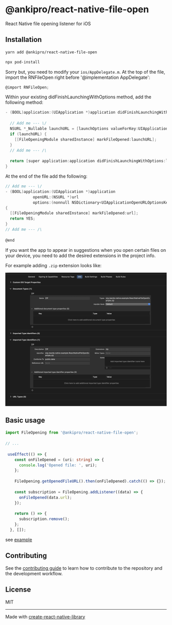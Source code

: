 # @ankipro/react-native-file-open

React Native file opening listener for iOS

## Installation

```sh
yarn add @ankipro/react-native-file-open
```

```sh
npx pod-install
```

Sorry but, you need to modify your `ios/AppDelegate.m`.
At the top of the file, import the RNFileOpen right before '@implementation AppDelegate':

```C#
@import RNFileOpen;
```
Within your existing didFinishLaunchingWithOptions method, add the following method:

```C#
- (BOOL)application:(UIApplication *)application didFinishLaunchingWithOptions:(NSDictionary *)launchOptions {

  // Add me --- \/
  NSURL *_Nullable launchURL = [launchOptions valueForKey:UIApplicationLaunchOptionsURLKey];
  if (launchURL) {
    [[FileOpeningModule sharedInstance] markFileOpened:launchURL];
  }
  // Add me --- /\

  return [super application:application didFinishLaunchingWithOptions:launchOptions];
}
```
At the end of the file add the following:
```C#
// Add me --- \/
- (BOOL)application:(UIApplication *)application
            openURL:(NSURL *)url
            options:(nonnull NSDictionary<UIApplicationOpenURLOptionsKey, id> *)options
{
  [[FileOpeningModule sharedInstance] markFileOpened:url];
  return YES;
}
// Add me --- /\

@end
```

If you want the app to appear in suggestions when you open certain files on your device, you need to add the desired extensions in the project info.

For example adding `.zip` extension looks like:

![adding_zip_extension_in_project_settings](./assets/app_info_demo.png)


## Basic usage

```ts
import FileOpening from '@ankipro/react-native-file-open';

// ...

 useEffect(() => {
    const onFileOpened = (uri: string) => {
      console.log('Opened file: ', uri);
    };

    FileOpening.getOpenedFileURL().then(onFileOpened).catch(() => {});

    const subscription = FileOpening.addListener((data) => {
      onFileOpened(data.url);
    });

    return () => {
      subscription.remove();
    };
  }, []);
```

see [example](./example/src/App.tsx)

## Contributing

See the [contributing guide](CONTRIBUTING.md) to learn how to contribute to the repository and the development workflow.

## License

MIT

---

Made with [create-react-native-library](https://github.com/callstack/react-native-builder-bob)
